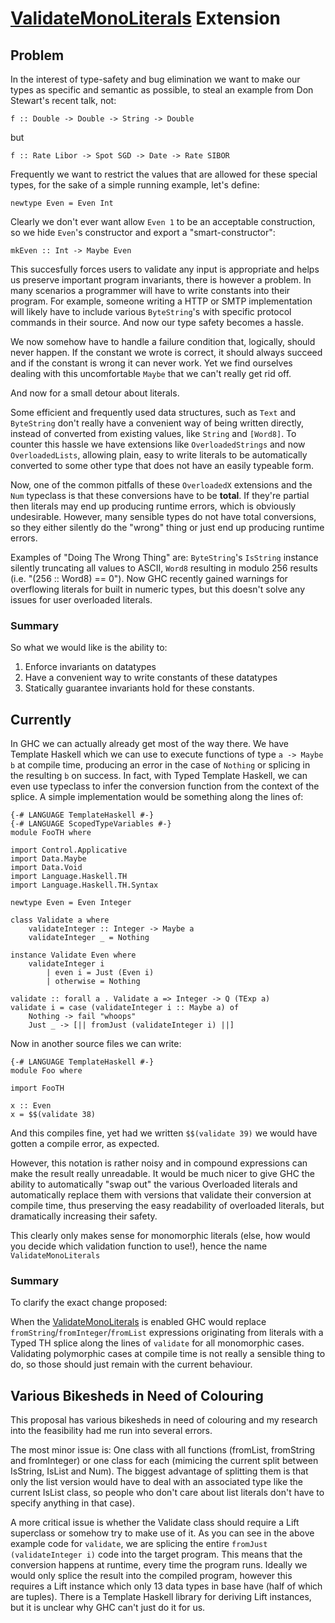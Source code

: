 # [ValidateMonoLiterals](validate-mono-literals) Extension

## Problem


In the interest of type-safety and bug elimination we want to make our types as specific and semantic as possible, to steal an example from Don Stewart's recent talk, not:

```wiki
f :: Double -> Double -> String -> Double
```


but

```wiki
f :: Rate Libor -> Spot SGD -> Date -> Rate SIBOR
```


Frequently we want to restrict the values that are allowed for these special types, for the sake of a simple running example, let's define:

```wiki
newtype Even = Even Int
```


Clearly we don't ever want allow `Even 1` to be an acceptable construction, so we hide `Even`'s constructor and export a "smart-constructor": 

```wiki
mkEven :: Int -> Maybe Even
```


This succesfully forces users to validate any input is appropriate and helps us preserve important program invariants, there is however a problem. In many scenarios a programmer will have to write constants into their program. For example, someone writing a HTTP or SMTP implementation will likely have to include various `ByteString`'s with specific protocol commands in their source. And now our type safety becomes a hassle.


We now somehow have to handle a failure condition that, logically, should never happen. If the constant we wrote is correct, it should always succeed and if the constant is wrong it can never work. Yet we find ourselves dealing with this uncomfortable `Maybe` that we can't really get rid off.


And now for a small detour about literals.


Some efficient and frequently used data structures, such as `Text` and `ByteString` don't really have a convenient way of being written directly, instead of converted from existing values, like `String` and `[Word8]`. To counter this hassle we have extensions like `OverloadedStrings` and now `OverloadedLists`, allowing plain, easy to write literals to be automatically converted to some other type that does not have an easily typeable form.


Now, one of the common pitfalls of these `OverloadedX` extensions and the `Num` typeclass is that these conversions have to be **total**. If they're partial then literals may end up producing runtime errors, which is obviously undesirable. However, many sensible types do not have total conversions, so they either silently do the "wrong" thing or just end up producing runtime errors.


Examples of "Doing The Wrong Thing" are: `ByteString`'s `IsString` instance silently truncating all values to ASCII, `Word8` resulting in modulo 256 results (i.e. "(256 :: Word8) == 0"). Now GHC recently gained warnings for overflowing literals for built in numeric types, but this doesn't solve any issues for user overloaded literals.

### Summary


So what we would like is the ability to:

1. Enforce invariants on datatypes
1. Have a convenient way to write constants of these datatypes
1. Statically guarantee invariants hold for these constants.

## Currently


In GHC we can actually already get most of the way there. We have Template Haskell which we can use to execute functions of type `a -> Maybe b` at compile time, producing an error in the case of `Nothing` or splicing in the resulting `b` on success. In fact, with Typed Template Haskell, we can even use typeclass to infer the conversion function from the context of the splice. A simple implementation would be something along the lines of:

```wiki
{-# LANGUAGE TemplateHaskell #-}
{-# LANGUAGE ScopedTypeVariables #-}
module FooTH where

import Control.Applicative
import Data.Maybe
import Data.Void
import Language.Haskell.TH
import Language.Haskell.TH.Syntax

newtype Even = Even Integer

class Validate a where
    validateInteger :: Integer -> Maybe a
    validateInteger _ = Nothing

instance Validate Even where
    validateInteger i
        | even i = Just (Even i)
        | otherwise = Nothing

validate :: forall a . Validate a => Integer -> Q (TExp a)
validate i = case (validateInteger i :: Maybe a) of
    Nothing -> fail "whoops"
    Just _ -> [|| fromJust (validateInteger i) ||]
```


Now in another source files we can write:

```wiki
{-# LANGUAGE TemplateHaskell #-}
module Foo where

import FooTH

x :: Even
x = $$(validate 38)
```


And this compiles fine, yet had we written `$$(validate 39)` we would have gotten a compile error, as expected.


However, this notation is rather noisy and in compound expressions can make the result really unreadable. It would be much nicer to give GHC the ability to automatically "swap out" the various Overloaded literals and automatically replace them with versions that validate their conversion at compile time, thus preserving the easy readability of overloaded literals, but dramatically increasing their safety.


This clearly only makes sense for monomorphic literals (else, how would you decide which validation function to use!), hence the name `ValidateMonoLiterals`

### Summary


To clarify the exact change proposed:


When the [ValidateMonoLiterals](validate-mono-literals) is enabled GHC would replace `fromString`/`fromInteger`/`fromList` expressions originating from literals with a Typed TH splice along the lines of `validate` for all monomorphic cases. Validating polymorphic cases at compile time is not really a sensible thing to do, so those should just remain with the current behaviour.

## Various Bikesheds in Need of Colouring


This proposal has various bikesheds in need of colouring and my research into the feasibility had me run into several errors.


The most minor issue is: One class with all functions (fromList, fromString and fromInteger) or one class for each (mimicing the current split between IsString, IsList and Num). The biggest advantage of splitting them is that only the list version would have to deal with an associated type like the current IsList class, so people who don't care about list literals don't have to specify anything in that case).


A more critical issue is whether the Validate class should require a Lift superclass or somehow try to make use of it. As you can see in the above example code for `validate`, we are splicing the entire `fromJust (validateInteger i)` code into the target program. This means that the conversion happens at runtime, every time the program runs. Ideally we would only splice the result into the compiled program, however this requires a Lift instance which only 13 data types in base have (half of which are tuples). There is a Template Haskell library for deriving Lift instances, but it is unclear why GHC can't just do it for us.
